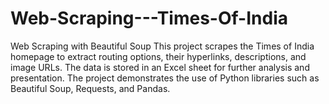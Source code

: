 # Web-Scraping---Times-Of-India
Web Scraping with Beautiful Soup This project scrapes the Times of India homepage to extract routing options, their hyperlinks, descriptions, and image URLs. The data is stored in an Excel sheet for further analysis and presentation. The project demonstrates the use of Python libraries such as Beautiful Soup, Requests, and Pandas.
